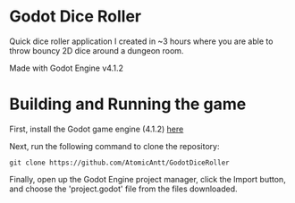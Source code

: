 # Godot Dice Roller
Quick dice roller application I created in ~3 hours where you are able to throw bouncy 2D dice around a dungeon room.

Made with Godot Engine v4.1.2

# Building and Running the game

First, install the Godot game engine (4.1.2) [here](https://godotengine.org/download/archive/4.1.2-stable/)

Next, run the following command to clone the repository:
```
git clone https://github.com/AtomicAntt/GodotDiceRoller
```

Finally, open up the Godot Engine project manager, click the Import button, and choose the 'project.godot' file from the files downloaded.
